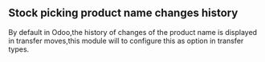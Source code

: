 Stock picking product name changes history
-------------------------------------------
By default in Odoo,the history of changes of the product name is displayed in transfer moves,this module will to configure this as option in transfer types. 



